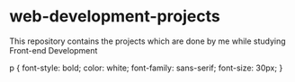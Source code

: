 # web-development-projects
<p>This repository contains the projects which are done by me while studying Front-end Development</p>
<styles>
  p {
    font-style: bold;
    color: white;
    font-family: sans-serif;
    font-size: 30px;
  }
</styles>

